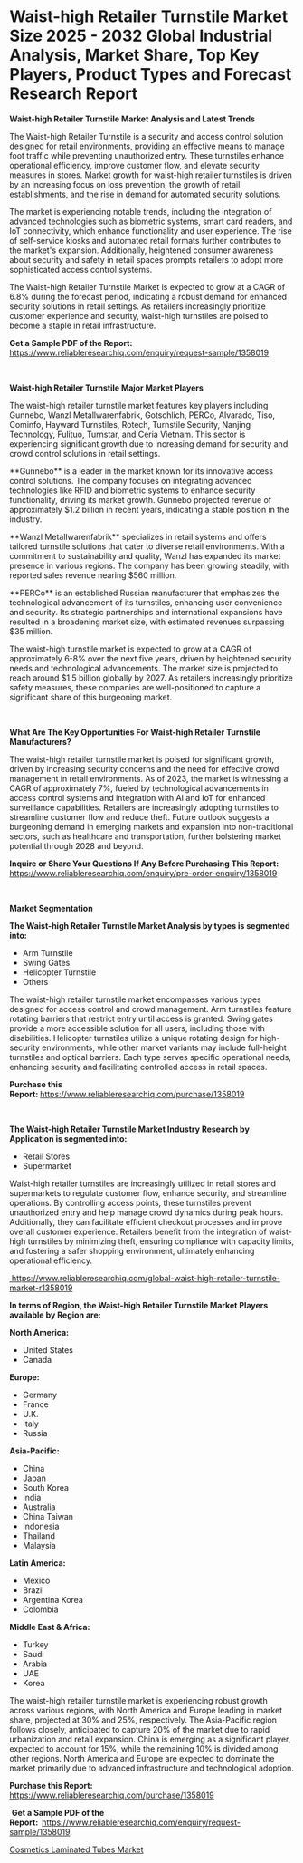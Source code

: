 <p><h1>Waist-high Retailer Turnstile Market Size 2025 - 2032 Global Industrial Analysis, Market Share, Top Key Players, Product Types and Forecast Research Report</h1></p><p><strong>Waist-high Retailer Turnstile Market Analysis and Latest Trends</strong></p>
<p><p>The Waist-high Retailer Turnstile is a security and access control solution designed for retail environments, providing an effective means to manage foot traffic while preventing unauthorized entry. These turnstiles enhance operational efficiency, improve customer flow, and elevate security measures in stores. Market growth for waist-high retailer turnstiles is driven by an increasing focus on loss prevention, the growth of retail establishments, and the rise in demand for automated security solutions.</p><p>The market is experiencing notable trends, including the integration of advanced technologies such as biometric systems, smart card readers, and IoT connectivity, which enhance functionality and user experience. The rise of self-service kiosks and automated retail formats further contributes to the market's expansion. Additionally, heightened consumer awareness about security and safety in retail spaces prompts retailers to adopt more sophisticated access control systems.</p><p>The Waist-high Retailer Turnstile Market is expected to grow at a CAGR of 6.8% during the forecast period, indicating a robust demand for enhanced security solutions in retail settings. As retailers increasingly prioritize customer experience and security, waist-high turnstiles are poised to become a staple in retail infrastructure.</p></p>
<p><strong>Get a Sample PDF of the Report:&nbsp;</strong> <a href="https://www.reliableresearchiq.com/enquiry/request-sample/1358019?utm_campaign=2487&utm_medium=2&utm_source=Github&utm_content=ia&utm_term=24022025&utm_id=waist-high-retailer-turnstile">https://www.reliableresearchiq.com/enquiry/request-sample/1358019</a></p>
<p>&nbsp;</p>
<p><strong>Waist-high Retailer Turnstile Major Market Players</strong></p>
<p><p>The waist-high retailer turnstile market features key players including Gunnebo, Wanzl Metallwarenfabrik, Gotschlich, PERCo, Alvarado, Tiso, Cominfo, Hayward Turnstiles, Rotech, Turnstile Security, Nanjing Technology, Fulituo, Turnstar, and Ceria Vietnam. This sector is experiencing significant growth due to increasing demand for security and crowd control solutions in retail settings.</p><p>**Gunnebo** is a leader in the market known for its innovative access control solutions. The company focuses on integrating advanced technologies like RFID and biometric systems to enhance security functionality, driving its market growth. Gunnebo projected revenue of approximately $1.2 billion in recent years, indicating a stable position in the industry.</p><p>**Wanzl Metallwarenfabrik** specializes in retail systems and offers tailored turnstile solutions that cater to diverse retail environments. With a commitment to sustainability and quality, Wanzl has expanded its market presence in various regions. The company has been growing steadily, with reported sales revenue nearing $560 million.</p><p>**PERCo** is an established Russian manufacturer that emphasizes the technological advancement of its turnstiles, enhancing user convenience and security. Its strategic partnerships and international expansions have resulted in a broadening market size, with estimated revenues surpassing $35 million.</p><p>The waist-high turnstile market is expected to grow at a CAGR of approximately 6-8% over the next five years, driven by heightened security needs and technological advancements. The market size is projected to reach around $1.5 billion globally by 2027. As retailers increasingly prioritize safety measures, these companies are well-positioned to capture a significant share of this burgeoning market.</p></p>
<p>&nbsp;</p>
<p><strong>What Are The Key Opportunities For Waist-high Retailer Turnstile Manufacturers?</strong></p>
<p><p>The waist-high retailer turnstile market is poised for significant growth, driven by increasing security concerns and the need for effective crowd management in retail environments. As of 2023, the market is witnessing a CAGR of approximately 7%, fueled by technological advancements in access control systems and integration with AI and IoT for enhanced surveillance capabilities. Retailers are increasingly adopting turnstiles to streamline customer flow and reduce theft. Future outlook suggests a burgeoning demand in emerging markets and expansion into non-traditional sectors, such as healthcare and transportation, further bolstering market potential through 2028 and beyond.</p></p>
<p><strong>Inquire or Share Your Questions If Any Before Purchasing This Report:</strong> <a href="https://www.reliableresearchiq.com/enquiry/pre-order-enquiry/1358019?utm_campaign=2487&utm_medium=2&utm_source=Github&utm_content=ia&utm_term=24022025&utm_id=waist-high-retailer-turnstile">https://www.reliableresearchiq.com/enquiry/pre-order-enquiry/1358019</a></p>
<p>&nbsp;</p>
<p><strong>Market Segmentation</strong></p>
<p><strong>The Waist-high Retailer Turnstile Market Analysis by types is segmented into:</strong></p>
<p><ul><li>Arm Turnstile</li><li>Swing Gates</li><li>Helicopter Turnstile</li><li>Others</li></ul></p>
<p><p>The waist-high retailer turnstile market encompasses various types designed for access control and crowd management. Arm turnstiles feature rotating barriers that restrict entry until access is granted. Swing gates provide a more accessible solution for all users, including those with disabilities. Helicopter turnstiles utilize a unique rotating design for high-security environments, while other market variants may include full-height turnstiles and optical barriers. Each type serves specific operational needs, enhancing security and facilitating controlled access in retail spaces.</p></p>
<p><strong>Purchase this Report:&nbsp;</strong><a href="https://www.reliableresearchiq.com/purchase/1358019?utm_campaign=2487&utm_medium=2&utm_source=Github&utm_content=ia&utm_term=24022025&utm_id=waist-high-retailer-turnstile">https://www.reliableresearchiq.com/purchase/1358019</a></p>
<p>&nbsp;</p>
<p><strong>The Waist-high Retailer Turnstile Market Industry Research by Application is segmented into:</strong></p>
<p><ul><li>Retail Stores</li><li>Supermarket</li></ul></p>
<p><p>Waist-high retailer turnstiles are increasingly utilized in retail stores and supermarkets to regulate customer flow, enhance security, and streamline operations. By controlling access points, these turnstiles prevent unauthorized entry and help manage crowd dynamics during peak hours. Additionally, they can facilitate efficient checkout processes and improve overall customer experience. Retailers benefit from the integration of waist-high turnstiles by minimizing theft, ensuring compliance with capacity limits, and fostering a safer shopping environment, ultimately enhancing operational efficiency.</p></p>
<p><a href="https://www.reliableresearchiq.com/global-waist-high-retailer-turnstile-market-r1358019?utm_campaign=2487&utm_medium=2&utm_source=Github&utm_content=ia&utm_term=24022025&utm_id=waist-high-retailer-turnstile">&nbsp;https://www.reliableresearchiq.com/global-waist-high-retailer-turnstile-market-r1358019</a></p>
<p><strong>In terms of Region, the Waist-high Retailer Turnstile Market Players available by Region are:</strong></p>
<p>
    <p> <strong> North America: </strong>
        <ul>
            <li>United States</li>
            <li>Canada</li>
        </ul>
        </p> 
    <p> <strong> Europe: </strong>
        <ul>
            <li>Germany</li>
            <li>France</li>
            <li>U.K.</li>
            <li>Italy</li>
            <li>Russia</li>
        </ul>
        </p> 
    <p> <strong> Asia-Pacific: </strong>
        <ul>
            <li>China</li>
            <li>Japan</li>
            <li>South Korea</li>
            <li>India</li>
            <li>Australia</li>
            <li>China Taiwan</li>
            <li>Indonesia</li>
            <li>Thailand</li>
            <li>Malaysia</li>
        </ul>
        </p> 
    <p> <strong> Latin America: </strong>
        <ul>
            <li>Mexico</li>
            <li>Brazil</li>
            <li>Argentina Korea</li>
            <li>Colombia</li>
        </ul>
        </p> 
    <p> <strong> Middle East & Africa: </strong>
        <ul>
            <li>Turkey</li>
            <li>Saudi</li>
            <li>Arabia</li>
            <li>UAE</li>
            <li>Korea</li>
        </ul>
    </p>
    </p>
<p><p>The waist-high retailer turnstile market is experiencing robust growth across various regions, with North America and Europe leading in market share, projected at 30% and 25%, respectively. The Asia-Pacific region follows closely, anticipated to capture 20% of the market due to rapid urbanization and retail expansion. China is emerging as a significant player, expected to account for 15%, while the remaining 10% is divided among other regions. North America and Europe are expected to dominate the market primarily due to advanced infrastructure and technological adoption.</p></p>
<p><strong>Purchase this Report: </strong><a href="https://www.reliableresearchiq.com/purchase/1358019?utm_campaign=2487&utm_medium=2&utm_source=Github&utm_content=ia&utm_term=24022025&utm_id=waist-high-retailer-turnstile">https://www.reliableresearchiq.com/purchase/1358019</a></p>
<p>&nbsp;<strong>Get a Sample PDF of the Report:&nbsp;&nbsp;</strong><a href="https://www.reliableresearchiq.com/enquiry/request-sample/1358019?utm_campaign=2487&utm_medium=2&utm_source=Github&utm_content=ia&utm_term=24022025&utm_id=waist-high-retailer-turnstile">https://www.reliableresearchiq.com/enquiry/request-sample/1358019</a></p>
<p><strong></strong></p>
<p><p><a href="https://github.com/bolalfredia7777/Market-Research-Report-List-1/blob/main/cosmetics-laminated-tubes-market.md?utm_campaign=2487&utm_medium=2&utm_source=Github&utm_content=ia&utm_term=24022025&utm_id=waist-high-retailer-turnstile">Cosmetics Laminated Tubes Market</a></p></p>